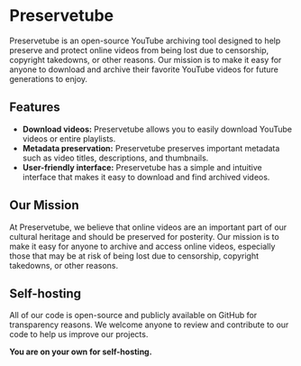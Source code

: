 # Preservetube
Preservetube is an open-source YouTube archiving tool designed to help preserve and protect online videos from being lost due to censorship, copyright takedowns, or other reasons. Our mission is to make it easy for anyone to download and archive their favorite YouTube videos for future generations to enjoy.

## Features
- **Download videos:** Preservetube allows you to easily download YouTube videos or entire playlists.
- **Metadata preservation:** Preservetube preserves important metadata such as video titles, descriptions, and thumbnails.
- **User-friendly interface:** Preservetube has a simple and intuitive interface that makes it easy to download and find archived videos.

## Our Mission
At Preservetube, we believe that online videos are an important part of our cultural heritage and should be preserved for posterity. Our mission is to make it easy for anyone to archive and access online videos, especially those that may be at risk of being lost due to censorship, copyright takedowns, or other reasons.

## Self-hosting
All of our code is open-source and publicly available on GitHub for transparency reasons. We welcome anyone to review and contribute to our code to help us improve our projects.

**You are on your own for self-hosting.**